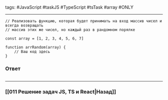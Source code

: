 tags: #JavaScript #taskJS #TypeScript #tsTask #array #ONLY 
____

```JS
// Реализовать функцию, которая будет принимать на вход массив чисел и всегда возвращать
// массив этих же чисел, но каждый раз в рандомном порялке

const array = [1, 2, 3, 4, 5, 6, 7]

function arrRandom(array) {
	// Ваш код здесь
}
```

### Ответ

```js

```

___
### [[011 Решение задач JS, TS и React|Назад]]